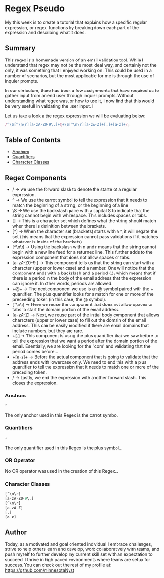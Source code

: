 # Regex Pseudo

My this week is to create a tutorial that explains how a specific regular expression, or regex, functions by breaking down each part of the expression and describing what it does.

## Summary

This regex is a homemade version of an email validation tool. While I understand that regex may not be the most ideal way, and certainly not the only, it was something that I enjoyed working on. This could be used in a number of scenarios, but the most applicable for me is through the use of inquier prompts.

In our cirriculum, there has been a few assignments that have required us to gather input from an end user through inquier prompts. Without understanding what regex was, or how to use it, I now find that this would be very usefull in validating the user input. I

Let us take a look a the regex expression we will be evaluating below:

```js
/^\S[^\n\r][a-zA-Z0-9\.]+@+\S[^\n\r][a-zA-Z]+[.]+[a-z]+/;
```

## Table of Contents

- [Anchors](#anchors)
- [Quantifiers](#quantifiers)
- [Character Classes](#character-classes)

## Regex Components

- / -> we use the forward slash to denote the starte of a regular expression.
- ^ -> We use the carrot symbol to tell the expression that it needs to match the beginning of a string, or the beginning of a line
- \S -> We use the backslash paire with a capital S to indicate that the string cannot begin with whitespace. This includes spaces or tabs.
- [] -> This is a character set which defines what the string should match when there is definition between the brackets.
- [^] -> When the character set (brackets) starts with a ^, it will negate the set (this means that the expression cannot pass validations if it matches whatever is inside of the brackets).
- [^\n\r] -> Using the backslash with n and r means that the string cannot begin with a new line feed for a returned line. This further adds to the expression component that does not allow spaces or tabs.
- [a-zA-Z0-9\.] -> This component tells us that the string can start with a character (upper or lower case) and a number. One will notice that the component ends with a backslash and a period (.); which means that if there is a period in the body of the email address that the expression can ignore it. In other words, periods are allowed.
- +@+ -> The next component we use is an @ symbol paired with the + quantifier. The plus quantifier looks for a match for one or more of the preceeding token (in this case, the @ symbol).
- [^\n\r] -> Here we reuse the component that does not allow spaces or tabs to start the domain portion of the email address.
- [a-zA-Z] -> Next, we reuse part of the initial body component that allows characters (upper or lower case) to fill out the domain of the email address. This can be easily modified if there are email domains that include numbers, but they are rare.
- +[.] -> This component is using the plus quantifier that we saw before to tell the expression that we want a period after the domain portion of the email. Esentially, we are looking for the '.com' and validating that the period comes before...
- +[a-z]+ -> Before the actual component that is going to validate that the address ends with lowercase only. We need to end this with a plus quantifier to tell the expression that it needs to match one or more of the preceding token.
- / -> Lastly, we end the expression with another forward slash. This closes the expression.

### Anchors

```js
^
```

The only anchor used in this Regex is the carrot symbol.

### Quantifiers

```js
+
```

The only quantifier used in this Regex is the plus symbol...

### OR Operator

No OR operator was used in the creation of this Regex...

### Character Classes

```js
[^\n\r]
[a-zA-Z0-9\.]
[^\n\r]
[a-zA-Z]
[.]
[a-z]
```

## Author

Today, as a motivated and goal oriented individual I embrace challenges, strive to help others learn and develop, work collaboratively with teams, and push myself to further develop my current skill set with an expectation to succeed. I thrive in high paced environments where teams are setup for success. You can check out the rest of my profile at: https://github.com/minnesotaNyst
